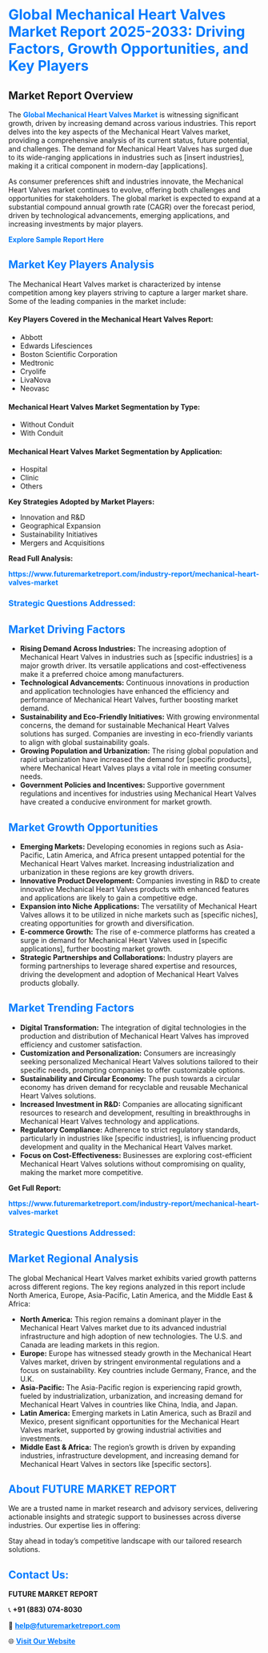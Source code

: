 <h1 style="color: #007BFF;">Global Mechanical Heart Valves Market Report 2025-2033: Driving Factors, Growth Opportunities, and Key Players</h1>

<section id="overview">
<h2>Market Report Overview</h2>
<p>The <a href="https://www.futuremarketreport.com/industry-report/mechanical-heart-valves-market" style="color: #007BFF; text-decoration: none;"><strong>Global Mechanical Heart Valves Market</strong></a> is witnessing significant growth, driven by increasing demand across various industries. This report delves into the key aspects of the Mechanical Heart Valves market, providing a comprehensive analysis of its current status, future potential, and challenges. The demand for Mechanical Heart Valves has surged due to its wide-ranging applications in industries such as [insert industries], making it a critical component in modern-day [applications].</p>
<p>As consumer preferences shift and industries innovate, the Mechanical Heart Valves market continues to evolve, offering both challenges and opportunities for stakeholders. The global market is expected to expand at a substantial compound annual growth rate (CAGR) over the forecast period, driven by technological advancements, emerging applications, and increasing investments by major players.</p>
</section>

<section id="overview">
<p><a href="https://www.futuremarketreport.com/request-sample/reportId=79306" style="color: #007BFF; text-decoration: none;"><strong>Explore Sample Report Here</strong></a></p>
</section>

<section id="key-players">
<h2 style="color: #007BFF;">Market Key Players Analysis</h2>
<p>The Mechanical Heart Valves market is characterized by intense competition among key players striving to capture a larger market share. Some of the leading companies in the market include:</p>
<h4>Key Players Covered in the Mechanical Heart Valves Report:</h4>
<ul><li>Abbott</li><li>Edwards Lifesciences</li><li>Boston Scientific Corporation</li><li>Medtronic</li><li>Cryolife</li><li>LivaNova</li><li>Neovasc</li></ul>
<h4>Mechanical Heart Valves Market Segmentation by Type:</h4>
<ul><li>Without Conduit</li><li>With Conduit</li></ul>

<h4>Mechanical Heart Valves Market Segmentation by Application:</h4>
<ul><li>Hospital</li><li>Clinic</li><li>Others</li></ul>
<p><strong>Key Strategies Adopted by Market Players:</strong></p>
<ul>
<li>Innovation and R&D</li>
<li>Geographical Expansion</li>
<li>Sustainability Initiatives</li>
<li>Mergers and Acquisitions</li>
</ul>
</section>

<section>
<p><strong>Read Full Analysis: </strong></p><a href="https://www.futuremarketreport.com/industry-report/mechanical-heart-valves-market" style="color: #007BFF; text-decoration: none;"><strong>https://www.futuremarketreport.com/industry-report/mechanical-heart-valves-market</strong></a>
<h3 style="color: #007BFF;">Strategic Questions Addressed:</h3>
</section>

<section id="driving-factors">
<h2 style="color: #007BFF;">Market Driving Factors</h2>
<ul>
<li><strong>Rising Demand Across Industries:</strong> The increasing adoption of Mechanical Heart Valves in industries such as [specific industries] is a major growth driver. Its versatile applications and cost-effectiveness make it a preferred choice among manufacturers.</li>
<li><strong>Technological Advancements:</strong> Continuous innovations in production and application technologies have enhanced the efficiency and performance of Mechanical Heart Valves, further boosting market demand.</li>
<li><strong>Sustainability and Eco-Friendly Initiatives:</strong> With growing environmental concerns, the demand for sustainable Mechanical Heart Valves solutions has surged. Companies are investing in eco-friendly variants to align with global sustainability goals.</li>
<li><strong>Growing Population and Urbanization:</strong> The rising global population and rapid urbanization have increased the demand for [specific products], where Mechanical Heart Valves plays a vital role in meeting consumer needs.</li>
<li><strong>Government Policies and Incentives:</strong> Supportive government regulations and incentives for industries using Mechanical Heart Valves have created a conducive environment for market growth.</li>
</ul>
</section>

<section id="growth-opportunities">
<h2 style="color: #007BFF;">Market Growth Opportunities</h2>
<ul>
<li><strong>Emerging Markets:</strong> Developing economies in regions such as Asia-Pacific, Latin America, and Africa present untapped potential for the Mechanical Heart Valves market. Increasing industrialization and urbanization in these regions are key growth drivers.</li>
<li><strong>Innovative Product Development:</strong> Companies investing in R&D to create innovative Mechanical Heart Valves products with enhanced features and applications are likely to gain a competitive edge.</li>
<li><strong>Expansion into Niche Applications:</strong> The versatility of Mechanical Heart Valves allows it to be utilized in niche markets such as [specific niches], creating opportunities for growth and diversification.</li>
<li><strong>E-commerce Growth:</strong> The rise of e-commerce platforms has created a surge in demand for Mechanical Heart Valves used in [specific applications], further boosting market growth.</li>
<li><strong>Strategic Partnerships and Collaborations:</strong> Industry players are forming partnerships to leverage shared expertise and resources, driving the development and adoption of Mechanical Heart Valves products globally.</li>
</ul>
</section>

<section id="trending-factors">
<h2 style="color: #007BFF;">Market Trending Factors</h2>
<ul>
<li><strong>Digital Transformation:</strong> The integration of digital technologies in the production and distribution of Mechanical Heart Valves has improved efficiency and customer satisfaction.</li>
<li><strong>Customization and Personalization:</strong> Consumers are increasingly seeking personalized Mechanical Heart Valves solutions tailored to their specific needs, prompting companies to offer customizable options.</li>
<li><strong>Sustainability and Circular Economy:</strong> The push towards a circular economy has driven demand for recyclable and reusable Mechanical Heart Valves solutions.</li>
<li><strong>Increased Investment in R&D:</strong> Companies are allocating significant resources to research and development, resulting in breakthroughs in Mechanical Heart Valves technology and applications.</li>
<li><strong>Regulatory Compliance:</strong> Adherence to strict regulatory standards, particularly in industries like [specific industries], is influencing product development and quality in the Mechanical Heart Valves market.</li>
<li><strong>Focus on Cost-Effectiveness:</strong> Businesses are exploring cost-efficient Mechanical Heart Valves solutions without compromising on quality, making the market more competitive.</li>
</ul>
</section>

<section>
<p><strong>Get Full Report: </strong></p><a href="https://www.futuremarketreport.com/industry-report/mechanical-heart-valves-market" style="color: #007BFF; text-decoration: none;"><strong>https://www.futuremarketreport.com/industry-report/mechanical-heart-valves-market</strong></a>
<h3 style="color: #007BFF;">Strategic Questions Addressed:</h3>
</section>


<section id="regional-analysis">
<h2 style="color: #007BFF;">Market Regional Analysis</h2>
<p>The global Mechanical Heart Valves market exhibits varied growth patterns across different regions. The key regions analyzed in this report include North America, Europe, Asia-Pacific, Latin America, and the Middle East & Africa:</p>
<ul>
<li><strong>North America:</strong> This region remains a dominant player in the Mechanical Heart Valves market due to its advanced industrial infrastructure and high adoption of new technologies. The U.S. and Canada are leading markets in this region.</li>
<li><strong>Europe:</strong> Europe has witnessed steady growth in the Mechanical Heart Valves market, driven by stringent environmental regulations and a focus on sustainability. Key countries include Germany, France, and the U.K.</li>
<li><strong>Asia-Pacific:</strong> The Asia-Pacific region is experiencing rapid growth, fueled by industrialization, urbanization, and increasing demand for Mechanical Heart Valves in countries like China, India, and Japan.</li>
<li><strong>Latin America:</strong> Emerging markets in Latin America, such as Brazil and Mexico, present significant opportunities for the Mechanical Heart Valves market, supported by growing industrial activities and investments.</li>
<li><strong>Middle East & Africa:</strong> The region’s growth is driven by expanding industries, infrastructure development, and increasing demand for Mechanical Heart Valves in sectors like [specific sectors].</li>
</ul>
</section>

<footer>
<h2 style="color: #007BFF;">About FUTURE MARKET REPORT</h2>
<p>We are a trusted name in market research and advisory services, delivering actionable insights and strategic support to businesses across diverse industries. Our expertise lies in offering:</p>

<p>Stay ahead in today’s competitive landscape with our tailored research solutions.</p>

<h2 style="color: #007BFF;">Contact Us:</h2>
<p><strong>FUTURE MARKET REPORT</strong></p>
<p>📞 <strong>+91 (883) 074-8030</strong></p>
<p>📧 <strong><a href="mailto:help@futuremarketreport.com" style="color: #007BFF;">help@futuremarketreport.com</a></strong></p>
<p>🌐 <strong><a href="https://www.futuremarketreport.com/" style="color: #007BFF;">Visit Our Website</a></strong></p>
</footer>